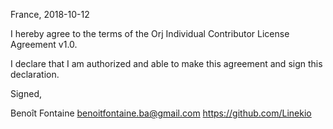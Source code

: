 France, 2018-10-12

I hereby agree to the terms of the Orj Individual Contributor License
Agreement v1.0.

I declare that I am authorized and able to make this agreement and sign this
declaration.

Signed,

Benoît Fontaine <benoitfontaine.ba@gmail.com> https://github.com/Linekio
